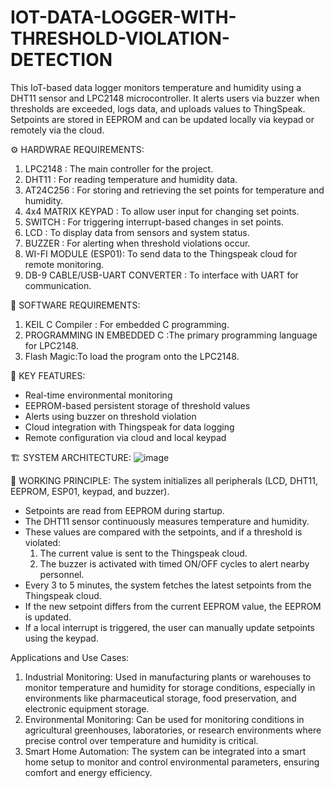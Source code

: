  # IOT-DATA-LOGGER-WITH-THRESHOLD-VIOLATION-DETECTION
This IoT-based data logger monitors temperature and humidity using a DHT11 sensor and LPC2148 microcontroller. It alerts users via buzzer when thresholds are exceeded, logs data, and uploads values to ThingSpeak. Setpoints are stored in EEPROM and can be updated locally via keypad or remotely via the cloud.

⚙️ HARDWRAE REQUIREMENTS:
1) LPC2148 : The main controller for the project.
2) DHT11 :  For reading temperature and humidity data.
3) AT24C256 : For storing and retrieving the set points for temperature and humidity.
4) 4x4 MATRIX KEYPAD : To allow user input for changing set points.
5) SWITCH : For triggering interrupt-based changes in set points.
6) LCD : To display data from sensors and system status.
7) BUZZER : For alerting when threshold violations occur.
8) WI-FI MODULE (ESP01): To send data to the Thingspeak cloud for remote monitoring.
9) DB-9 CABLE/USB-UART CONVERTER : To interface with UART for communication.

💾 SOFTWARE REQUIREMENTS:
1) KEIL C Compiler : For embedded C programming.
2) PROGRAMMING IN EMBEDDED C :The primary programming language for LPC2148.
3) Flash Magic:To load the program onto the LPC2148.
    
🔑 KEY FEATURES:
* Real-time environmental monitoring
* EEPROM-based persistent storage of threshold values
* Alerts using buzzer on threshold violation
* Cloud integration with Thingspeak for data logging
* Remote configuration via cloud and local keypad

🏗️ SYSTEM ARCHITECTURE:
![image](https://github.com/user-attachments/assets/cf9be17f-2c78-44c6-9b68-c71c45c0752d)

🔁 WORKING PRINCIPLE:
  The system initializes all peripherals (LCD, DHT11, EEPROM, ESP01, keypad, and buzzer).
* Setpoints are read from EEPROM during startup.
* The DHT11 sensor continuously measures temperature and humidity.
* These values are compared with the setpoints, and if a threshold is violated:
  1) The current value is sent to the Thingspeak cloud.
  2) The buzzer is activated with timed ON/OFF cycles to alert nearby personnel.
* Every 3 to 5 minutes, the system fetches the latest setpoints from the Thingspeak cloud.
* If the new setpoint differs from the current EEPROM value, the EEPROM is updated.
* If a local interrupt is triggered, the user can manually update setpoints using the keypad.

Applications and Use Cases:

1) Industrial Monitoring: Used in manufacturing plants or warehouses to monitor temperature and humidity for storage conditions, especially in environments like pharmaceutical storage, food preservation, and electronic equipment storage.
2) Environmental Monitoring: Can be used for monitoring conditions in agricultural greenhouses, laboratories, or research environments where precise control over temperature and humidity is critical.
3) Smart Home Automation: The system can be integrated into a smart home setup to monitor and control environmental parameters, ensuring comfort and energy efficiency.  

